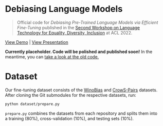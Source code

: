 # Debiasing Language Models

> Official code for _Debiasing Pre-Trained Language Models via Efficient Fine-Tuning_ published in the [Second Workshop on Language Technology for Equality, Diversity, Inclusion](https://sites.google.com/view/lt-edi-2022) at ACL 2022.

[View Demo](https://huggingface.co/spaces/michaelgira23/debiasing-lms) | [View Presentation](https://youtu.be/ErQ2NxIQ9Vg)

**Currently placeholder. Code will be polished and published soon!** In the meantime, you can [take a look at the old code.](https://github.com/michaelgira23/debiasing-lms/tree/old)

# Dataset

Our fine-tuning dataset consists of the [WinoBias](https://github.com/uclanlp/corefBias) and [CrowS-Pairs](https://github.com/nyu-mll/crows-pairs) datasets. After cloning the Git submodules for the respective datasets, run:

```bash
python dataset/prepare.py
```

`prepare.py` combines the datasets from each repository and splits them into a training (80%), cross-validation (10%), and testing sets (10%).
